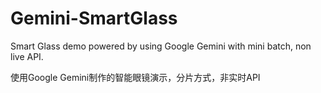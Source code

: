 # Gemini-SmartGlass

Smart Glass demo powered by using Google Gemini with mini batch, non live API. 

使用Google Gemini制作的智能眼镜演示，分片方式，非实时API
